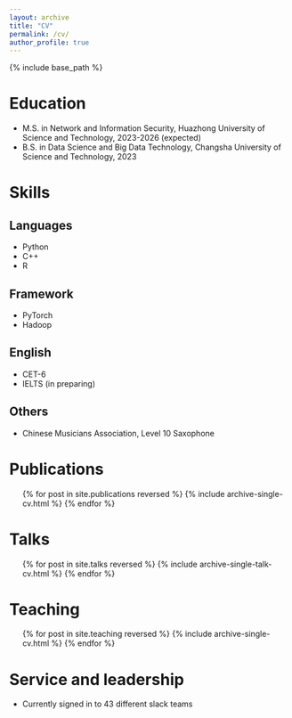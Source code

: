 ```yaml
---
layout: archive
title: "CV"
permalink: /cv/
author_profile: true
---
```


{% include base_path %}

# Education
* M.S. in Network and Information Security, Huazhong University of Science and Technology, 2023-2026 (expected)
* B.S. in Data Science and Big Data Technology, Changsha University of Science and Technology, 2023

 
# Skills

## Languages
  * Python
  * C++
  * R 
## Framework
  * PyTorch
  * Hadoop  
## English
  * CET-6
  * IELTS (in preparing)
## Others
  * Chinese Musicians Association, Level 10 Saxophone
  
Publications
======
  <ul>{% for post in site.publications reversed %}
    {% include archive-single-cv.html %}
  {% endfor %}</ul>
  
Talks
======
  <ul>{% for post in site.talks reversed %}
    {% include archive-single-talk-cv.html  %}
  {% endfor %}</ul>
  
Teaching
======
  <ul>{% for post in site.teaching reversed %}
    {% include archive-single-cv.html %}
  {% endfor %}</ul>
  
Service and leadership
======
* Currently signed in to 43 different slack teams
